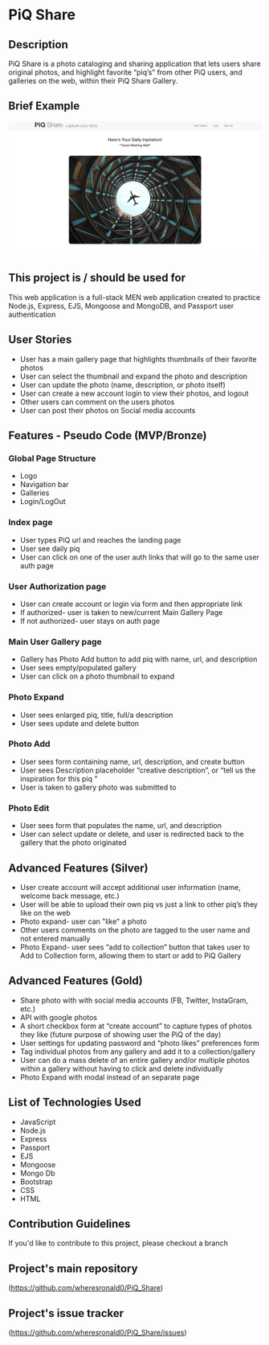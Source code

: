 # PiQ Share

## Description

PiQ Share is a photo cataloging and sharing application that lets users share original photos, and highlight favorite “piq’s” from other PiQ users, and galleries on the web, within their PiQ Share Gallery.

## Brief Example

![alt text](https://github.com/wheresronald0/PiQ_Share/blob/master/index_view.png "Screenshot for Application")

## This project is / should be used for

This web application is a full-stack MEN web application created to practice Node.js, Express, EJS, Mongoose and MongoDB, and Passport user authentication

## User Stories

- User has a main gallery page that highlights thumbnails of their favorite photos
- User can select the thumbnail and expand the photo and description
- User can update the photo (name, description, or photo itself)
- User can create a new account login to view their photos, and logout
- Other users can comment on the users photos
- User can post their photos on Social media accounts

## Features - Pseudo Code (MVP/Bronze)

### Global Page Structure

- Logo
- Navigation bar
- Galleries
- Login/LogOut

### Index page

- User types PiQ url and reaches the landing page
- User see daily piq
- User can click on one of the user auth links that will go to the same user auth page

### User Authorization page

- User can create account or login via form and then appropriate link
- If authorized- user is taken to new/current Main Gallery Page
- If not authorized- user stays on auth page

### Main User Gallery page

- Gallery has Photo Add button to add piq with name, url, and description
- User sees empty/populated gallery
- User can click on a photo thumbnail to expand

### Photo Expand

- User sees enlarged piq, title, full/a description
- User sees update and delete button

### Photo Add

- User sees form containing name, url, description, and create button
- User sees Description placeholder “creative description”, or “tell us the inspiration for this piq ”
- User is taken to gallery photo was submitted to

### Photo Edit

- User sees form that populates the name, url, and description
- User can select update or delete, and user is redirected back to the gallery that the photo originated

## Advanced Features (Silver)

- User create account will accept additional user information (name, welcome back message, etc.)
- User will be able to upload their own piq vs just a link to other piq’s they like on the web
- Photo expand- user can "like" a photo
- Other users comments on the photo are tagged to the user name and not entered manually
- Photo Expand- user sees “add to collection” button that takes user to Add to Collection form, allowing them to start or add to PiQ Gallery

## Advanced Features (Gold)

- Share photo with with social media accounts (FB, Twitter, InstaGram, etc.)
- API with google photos
- A short checkbox form at “create account” to capture types of photos they like (future purpose of showing user the PiQ of the day)
- User settings for updating password and “photo likes” preferences form
- Tag individual photos from any gallery and add it to a collection/gallery
- User can do a mass delete of an entire gallery and/or multiple photos within a gallery without having to click and delete individually
- Photo Expand with modal instead of an separate page

## List of Technologies Used

- JavaScript
- Node.js
- Express
- Passport
- EJS
- Mongoose
- Mongo Db
- Bootstrap
- CSS
- HTML

## Contribution Guidelines

If you'd like to contribute to this project, please checkout a branch

## Project's main repository

(https://github.com/wheresronald0/PiQ_Share)

## Project's issue tracker

(https://github.com/wheresronald0/PiQ_Share/issues)
